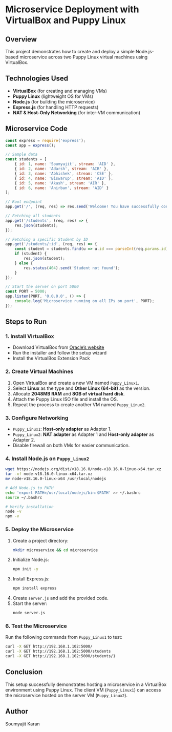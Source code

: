 # Microservice Deployment with VirtualBox and Puppy Linux

## Overview
This project demonstrates how to create and deploy a simple Node.js-based microservice across two Puppy Linux virtual machines using VirtualBox.

## Technologies Used
- **VirtualBox** (for creating and managing VMs)
- **Puppy Linux** (lightweight OS for VMs)
- **Node.js** (for building the microservice)
- **Express.js** (for handling HTTP requests)
- **NAT & Host-Only Networking** (for inter-VM communication)

## Microservice Code
```javascript
const express = require('express');
const app = express();

// Sample data
const students = [
    { id: 1, name: 'Soumyajit', stream: 'AID' },
    { id: 2, name: 'Adarsh', stream: 'AIR' },
    { id: 3, name: 'Abhishek', stream: 'CSE' },
    { id: 4, name: 'Biswarup', stream: 'AID' },
    { id: 5, name: 'Akash', stream: 'AIR' },
    { id: 6, name: 'Anirban', stream: 'AID' }
];

// Root endpoint
app.get('/', (req, res) => res.send('Welcome! You have successfully connected to the Puppy_linux2 VM Microservice!'));

// Fetching all students
app.get('/students', (req, res) => {
    res.json(students);
});

// Fetching a specific Student by ID
app.get('/students/:id', (req, res) => {
    const student = students.find(u => u.id === parseInt(req.params.id));
    if (student) {
        res.json(student);
    } else {
        res.status(404).send('Student not found');
    }
});

// Start the server on port 5000
const PORT = 5000;
app.listen(PORT, '0.0.0.0', () => {
    console.log('Microservice running on all IPs on port', PORT);
});
```

## Steps to Run

### 1. Install VirtualBox
- Download VirtualBox from [Oracle’s website](https://www.virtualbox.org/)
- Run the installer and follow the setup wizard
- Install the VirtualBox Extension Pack

### 2. Create Virtual Machines
1. Open VirtualBox and create a new VM named `Puppy_Linux1`.
2. Select **Linux** as the type and **Other Linux (64-bit)** as the version.
3. Allocate **2048MB RAM** and **8GB of virtual hard disk**.
4. Attach the Puppy Linux ISO file and install the OS.
5. Repeat the process to create another VM named `Puppy_Linux2`.

### 3. Configure Networking
- `Puppy_Linux1`: **Host-only adapter** as Adapter 1.
- `Puppy_Linux2`: **NAT adapter** as Adapter 1 and **Host-only adapter** as Adapter 2.
- Disable firewall on both VMs for easier communication.

### 4. Install Node.js on `Puppy_Linux2`
```bash
wget https://nodejs.org/dist/v18.16.0/node-v18.16.0-linux-x64.tar.xz
tar -xf node-v18.16.0-linux-x64.tar.xz
mv node-v18.16.0-linux-x64 /usr/local/nodejs

# Add Node.js to PATH
echo 'export PATH=/usr/local/nodejs/bin:$PATH' >> ~/.bashrc
source ~/.bashrc

# Verify installation
node -v
npm -v
```

### 5. Deploy the Microservice
1. Create a project directory:
   ```bash
   mkdir microservice && cd microservice
   ```
2. Initialize Node.js:
   ```bash
   npm init -y
   ```
3. Install Express.js:
   ```bash
   npm install express
   ```
4. Create `server.js` and add the provided code.
5. Start the server:
   ```bash
   node server.js
   ```

### 6. Test the Microservice
Run the following commands from `Puppy_Linux1` to test:
```bash
curl -X GET http://192.168.1.102:5000/
curl -X GET http://192.168.1.102:5000/students
curl -X GET http://192.168.1.102:5000/students/1
```

## Conclusion
This setup successfully demonstrates hosting a microservice in a VirtualBox environment using Puppy Linux. The client VM (`Puppy_Linux1`) can access the microservice hosted on the server VM (`Puppy_Linux2`).

## Author
Soumyajit Karan

